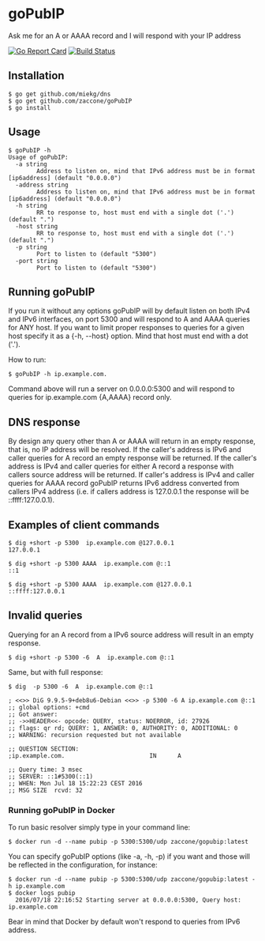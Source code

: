 # goPubIP
Ask me for an A or AAAA record and I will respond with your IP address

[![Go Report Card](https://goreportcard.com/badge/github.com/zaccone/goPubIP)](https://goreportcard.com/report/github.com/zaccone/goPubIP)
[![Build Status](https://travis-ci.org/zaccone/goPubIP.svg?branch=master)](https://travis-ci.org/zaccone/goPubIP)

## Installation
```
$ go get github.com/miekg/dns
$ go get github.com/zaccone/goPubIP
$ go install
```

## Usage

```
$ goPubIP -h
Usage of goPubIP:
  -a string
        Address to listen on, mind that IPv6 address must be in format [ip6address] (default "0.0.0.0")
  -address string
        Address to listen on, mind that IPv6 address must be in format [ip6address] (default "0.0.0.0")
  -h string
        RR to response to, host must end with a single dot ('.') (default ".")
  -host string
        RR to response to, host must end with a single dot ('.') (default ".")
  -p string
        Port to listen to (default "5300")
  -port string
        Port to listen to (default "5300")
```

## Running goPubIP

If you run it without any options goPubIP will by default listen on both IPv4 and IPv6 interfaces, on port 5300 and will respond to A
and AAAA queries for ANY host. If you want to limit proper responses to queries for a given host specify it as a {-h, --host} option.
Mind that host must end with a dot ('.').

How to run:

```
$ goPubIP -h ip.example.com.
```

Command above will run a server on 0.0.0.0:5300 and will respond to queries for ip.example.com {A,AAAA} record only.

## DNS response

By design any query other than A or AAAA will return in an empty response, that is, no IP address will be resolved.
If the caller's address is IPv6 and caller queries for A record an empty response will be returned.
If the caller's address is IPv4 and caller queries for either A record a response with callers source address will be returned.
If caller's address is IPv4 and caller queries for AAAA record goPubIP returns IPv6 address converted from callers IPv4 address
(i.e. if callers address is 127.0.0.1 the response will be ::ffff:127.0.0.1).


## Examples of client commands

```
$ dig +short -p 5300  ip.example.com @127.0.0.1
127.0.0.1
```

```
$ dig +short -p 5300 AAAA  ip.example.com @::1
::1
```

```
$ dig +short -p 5300 AAAA  ip.example.com @127.0.0.1
::ffff:127.0.0.1
```

## Invalid queries

Querying for an A record from a IPv6 source address will result in an empty response.

```
$ dig +short -p 5300 -6  A  ip.example.com @::1
```

Same, but with full response:

```
$ dig  -p 5300 -6  A  ip.example.com @::1

; <<>> DiG 9.9.5-9+deb8u6-Debian <<>> -p 5300 -6 A ip.example.com @::1
;; global options: +cmd
;; Got answer:
;; ->>HEADER<<- opcode: QUERY, status: NOERROR, id: 27926
;; flags: qr rd; QUERY: 1, ANSWER: 0, AUTHORITY: 0, ADDITIONAL: 0
;; WARNING: recursion requested but not available

;; QUESTION SECTION:
;ip.example.com.                        IN      A

;; Query time: 3 msec
;; SERVER: ::1#5300(::1)
;; WHEN: Mon Jul 18 15:22:23 CEST 2016
;; MSG SIZE  rcvd: 32
```

### Running goPubIP in Docker

To run basic resolver simply type in your command line:

```
$ docker run -d --name pubip -p 5300:5300/udp zaccone/gopubip:latest
```

You can specify goPubIP options (like -a, -h, -p) if you want and those will be reflected in the configuration, for instance:

```
$ docker run -d --name pubip -p 5300:5300/udp zaccone/gopubip:latest -h ip.example.com
$ docker logs pubip
  2016/07/18 22:16:52 Starting server at 0.0.0.0:5300, Query host: ip.example.com
```

Bear in mind that Docker by default won't respond to queries from IPv6 address.
